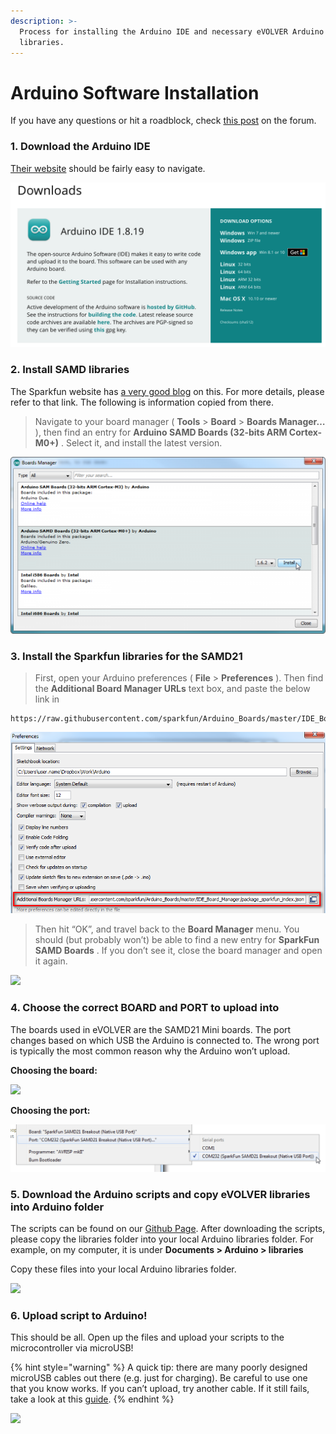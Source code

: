 ```yaml
---
description: >-
  Process for installing the Arduino IDE and necessary eVOLVER Arduino
  libraries.
---
```


# Arduino Software Installation

If you have any questions or hit a roadblock, check [this post](https://www.evolver.bio/t/installing-arduino-libraries-and-uploading-code/156) on the forum.

### 1. Download the Arduino IDE

[Their website](https://www.arduino.cc/en/software) should be fairly easy to navigate.

![](<../.gitbook/assets/Screen Shot 2022-05-31 at 12.01.04 PM.png>)

### 2. Install SAMD libraries

The Sparkfun website has [a very good blog](https://learn.sparkfun.com/tutorials/samd21-minidev-breakout-hookup-guide/setting-up-arduino) on this. For more details, please refer to that link. The following is information copied from there.

> Navigate to your board manager ( **Tools** > **Board** > **Boards Manager…** ), then find an entry for **Arduino SAMD Boards (32-bits ARM Cortex-M0+)** . Select it, and install the latest version.

![](../.gitbook/assets/samd21.png)

### 3. Install the Sparkfun libraries for the SAMD21

> First, open your Arduino preferences ( **File** > **Preferences** ). Then find the **Additional Board Manager URLs** text box, and paste the below link in

```
https://raw.githubusercontent.com/sparkfun/Arduino_Boards/master/IDE_Board_Manager/package_sparkfun_index.json
```

![](../.gitbook/assets/prefs.png)

> Then hit “OK”, and travel back to the **Board Manager** menu. You should (but probably won’t) be able to find a new entry for **SparkFun SAMD Boards** . If you don’t see it, close the board manager and open it again.

![](../.gitbook/assets/board\_manager.png)

### 4. Choose the correct BOARD and PORT to upload into

The boards used in eVOLVER are the SAMD21 Mini boards. The port changes based on which USB the Arduino is connected to. The wrong port is typically the most common reason why the Arduino won’t upload.&#x20;

**Choosing the board:**

![](../.gitbook/assets/choosing\_board.jpeg)

**Choosing the port:**

![](../.gitbook/assets/port.png)

### 5. Download the Arduino scripts and copy eVOLVER libraries into Arduino folder

The scripts can be found on our [Github Page](https://github.com/FYNCH-BIO/evolver-arduino). After downloading the scripts, please copy the libraries folder into your local Arduino libraries folder. For example, on my computer, it is under **Documents > Arduino > libraries**

Copy these files into your local Arduino libraries folder.

![](../.gitbook/assets/libs\_evo.png)

### **6. Upload script to Arduino!**

This should be all. Open up the files and upload your scripts to the microcontroller via microUSB!

{% hint style="warning" %}
A quick tip: there are many poorly designed microUSB cables out there (e.g. just for charging). Be careful to use one that you know works. If you can’t upload, try another cable. If it still fails, take a look at this [guide](https://learn.sparkfun.com/tutorials/samd21-minidev-breakout-hookup-guide/troubleshooting).
{% endhint %}

![](../.gitbook/assets/script\_upload.jpeg)
